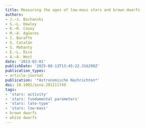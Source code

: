 ```yaml
---
title: Measuring the ages of low-mass stars and brown dwarfs
authors:
- J.~J. Bochanski
- S.~L. Hawley
- K.~R. Covey
- M.~A. Agüeros
- I. Baraffe
- S. Catalán
- S. Mohanty
- E.~L. Rice
- A.~A. West
date: '2013-02-01'
publishDate: '2025-08-13T13:45:22.316298Z'
publication_types:
- article-journal
publication: '*Astronomische Nachrichten*'
doi: 10.1002/asna.201211749
tags:
- 'stars: activity'
- 'stars: fundamental parameters'
- 'stars: late-type'
- 'stars: low-mass'
- brown dwarfs
- white dwarfs
---
```

